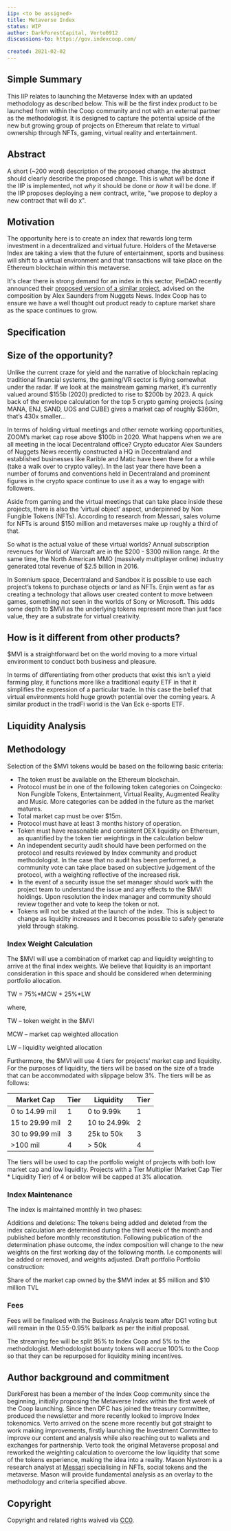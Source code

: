 ```yaml
---
iip: <to be assigned>
title: Metaverse Index
status: WIP
author: DarkForestCapital, Verto0912
discussions-to: https://gov.indexcoop.com/

created: 2021-02-02
---
```


## Simple Summary
<!--"If you can't explain it simply, you don't understand it well enough." Simply describe the outcome the proposed changes intends to achieve. This should be non-technical and accessible to a casual community member.-->
This IIP relates to launching the Metaverse Index with an updated methodology as described below. This will be the first index product to be launched from within the Coop community and not with an external partner as the methodologist. It is designed to capture the potential upside of the new but growing group of projects on Ethereum that relate to virtual ownership through NFTs, gaming, virtual reality and entertainment.

## Abstract
<!--A short (~200 word) description of the proposed change, the abstract should clearly describe the proposed change. This is what *will* be done if the IIP is implemented, not *why* it should be done or *how* it will be done. If the IIP proposes deploying a new contract, write, "we propose to deploy a new contract that will do x".-->
A short (~200 word) description of the proposed change, the abstract should clearly describe the proposed change. This is what *will* be done if the IIP is implemented, not *why* it should be done or *how* it will be done. If the IIP proposes deploying a new contract, write, "we propose to deploy a new contract that will do x".

## Motivation
<!--This is the problem statement. This is the *why* of the IIP. It should clearly explain *why* the current state of the protocol is inadequate.  It is critical that you explain *why* the change is needed, if the IIP proposes changing how something is calculated, you must address *why* the current calculation is innaccurate or wrong. This is not the place to describe how the IIP will address the issue!-->
The opportunity here is to create an index that rewards long term investment in a decentralized and virtual future. Holders of the Metaverse Index are taking a view that the future of entertainment, sports and business will shift to a virtual environment and that transactions will take place on the Ethereum blockchain within this metaverse.

It's clear there is strong demand for an index in this sector, PieDAO recently announced their [proposed version of a similar project](https://forum.piedao.org/t/proposal-discussion-play-index-creation/418), advised on the composition by Alex Saunders from Nuggets News. Index Coop has to ensure we have a well thought out product ready to capture market share as the space continues to grow.

## Specification

## Size of the opportunity?
Unlike the current craze for yield and the narrative of blockchain replacing traditional financial systems, the gaming/VR sector is flying somewhat under the radar. If we look at the mainstream gaming market, it’s currently valued around $155b (2020) predicted to rise to $200b by 2023. A quick back of the envelope calculation for the top 5 crypto gaming projects (using MANA, ENJ, SAND, UOS and CUBE) gives a market cap of roughly $360m, that’s 430x smaller…

In terms of holding virtual meetings and other remote working opportunities, ZOOM’s market cap rose above $100b in 2020. What happens when we are all meeting in the local Decentraland office? Crypto educator Alex Saunders of Nuggets News recently constructed a HQ in Decentraland and established businesses like Rarible and Matic have been there for a while (take a walk over to crypto valley). In the last year there have been a number of forums and conventions held in Decentraland and prominent figures in the crypto space continue to use it as a way to engage with followers.

Aside from gaming and the virtual meetings that can take place inside these projects, there is also the ‘virtual object’ aspect, underpinned by Non Fungible Tokens (NFTs). According to research from Messari, sales volume for NFTs is around $150 million and metaverses make up roughly a third of that.

So what is the actual value of these virtual worlds? Annual subscription revenues for World of Warcraft are in the $200 - $300 million range. At the same time, the North American MMO (massively multiplayer online) industry generated total revenue of $2.5 billion in 2016.

In Somnium space, Decentraland and Sandbox it is possible to use each project’s tokens to purchase objects or land as NFTs. Enjin went as far as creating a technology that allows user created content to move between games, something not seen in the worlds of Sony or Microsoft. This adds some depth to $MVI as the underlying tokens represent more than just face value, they are a substrate for virtual creativity.

## How is it different from other products?
$MVI is a straightforward bet on the world moving to a more virtual environment to conduct both business and pleasure.

In terms of differentiating from other products that exist this isn’t a yield farming play, it functions more like a traditional equity ETF in that it simplifies the expression of a particular trade. In this case the belief that virtual environments hold huge growth potential over the coming years. A similar product in the tradFi world is the Van Eck e-sports ETF.

## Liquidity Analysis

## Methodology
Selection of the $MVI tokens would be based on the following basic criteria:

* The token must be available on the Ethereum blockchain.
* Protocol must be in one of the following token categories on Coingecko: Non Fungible Tokens, Entertainment, Virtual Reality, Augmented Reality and Music. More categories can be added in the future as the market matures.
* Total market cap must be over $15m.
* Protocol must have at least 3 months history of operation.
* Token must have reasonable and consistent DEX liquidity on Ethereum, as quantified by the token tier weightings in the calculation below
* An independent security audit should have been performed on the protocol and results reviewed by Index community and product methodologist. In the case that no audit has been performed, a community vote can take place based on subjective judgement of the protocol, with a weighting reflective of the increased risk.
* In the event of a security issue the set manager should work with the project team to understand the issue and any effects to the $MVI holdings. Upon resolution the index manager and community should review together and vote to keep the token or not.
* Tokens will not be staked at the launch of the index. This is subject to change as liquidity increases and it becomes possible to safely generate yield through staking.

### Index Weight Calculation

The $MVI will use a combination of market cap and liquidity weighting to arrive at the final index weights. We believe that liquidity is an important consideration in this space and should be considered when determining portfolio allocation.

TW = 75%*MCW + 25%*LW

where,

TW – token weight in the $MVI

MCW – market cap weighted allocation

LW – liquidity weighted allocation

Furthermore, the $MVI will use 4 tiers for projects’ market cap and liquidity. For the purposes of liquidity, the tiers will be based on the size of a trade that can be accommodated with slippage below 3%. The tiers will be as follows:

| Market Cap               | Tier | Liquidity | Tier |
|---                    |---|---|---|
| 0 to 14.99 mil             | 1  | 0 to 9.99k | 1 |
| 15 to 29.99 mil             |  2 | 10 to 24.99k | 2 |
| 30 to 99.99 mil   | 3  | 25k to 50k | 3 |
| >100 mil    | 4  | > 50k | 4 |

The tiers will be used to cap the portfolio weight of projects with both low market cap and low liquidity. Projects with a Tier Multiplier (Market Cap Tier * Liquidity Tier) of 4 or below will be capped at 3% allocation.

### Index Maintenance

The index is maintained monthly in two phases:

Additions and deletions: The tokens being added and deleted from the index calculation are determined during the third week of the month and published before monthly reconstitution.
Following publication of the determination phase outcome, the index composition will change to the new weights on the first working day of the following month. I.e components will be added or removed, and weights adjusted.
Draft portfolio
Portfolio construction:


Share of the market cap owned by the $MVI index at $5 million and $10 million TVL

### Fees
Fees will be finalised with the Business Analysis team after DG1 voting but will remain in the 0.55-0.95% ballpark as per the initial proposal.

The streaming fee will be split 95% to Index Coop and 5% to the methodologist.  Methodologist bounty tokens will accrue 100% to the Coop so that they can be repurposed for liquidity mining incentives.

## Author background and commitment 

DarkForest has been a member of the Index Coop community since the beginning, initially proposing the Metaverse Index within the first week of the Coop launching. Since then DFC has joined the treasury committee, produced the newsletter and more recently looked to improve Index tokenomics. Verto arrived on the scene more recently but got straight to work making improvements, firstly launching the Investment Committee to improve our content and analysis while also reaching out to wallets and exchanges for partnership. Verto took the original Metaverse proposal and reworked the weighting calculation to overcome the low liquidity that some of the tokens experience, making the idea into a reality.
Mason Nystrom is a research analyst at [Messari](https://messari.io/) specialising in NFTs, social tokens and the metaverse. Mason will provide fundamental analysis as an overlay to the methodology and criteria specified above.

## Copyright
Copyright and related rights waived via [CC0](https://creativecommons.org/publicdomain/zero/1.0/).
